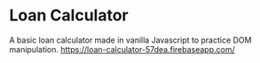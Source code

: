# Loan Calculator
A basic loan calculator made in vanilla Javascript to practice DOM manipulation.
https://loan-calculator-57dea.firebaseapp.com/